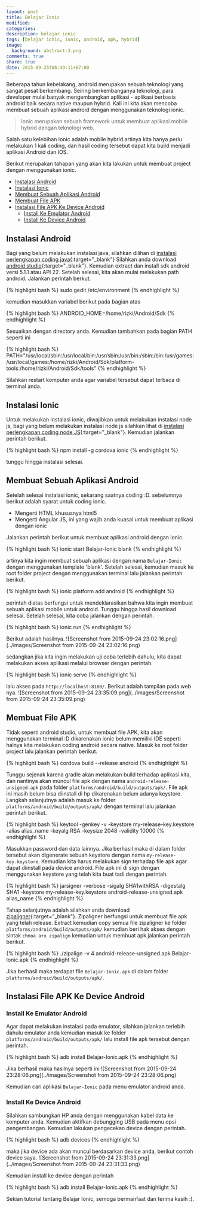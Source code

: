 ```yaml
---
layout: post
title: Belajar Ionic
modified:
categories:
description: belajar ionic
tags: [belajar ionic, ionic, android, apk, hybrid]
image:
  background: abstract-3.png
comments: true
share: true
date: 2015-09-25T06:49:11+07:00
---
```


Beberapa tahun kebelakang, android merupakan sebuah teknologi yang sangat pesat berkembang. Seiring berkembanganya teknologi, para developer mulai banyak mengembangkan aplikasi - aplikasi berbasis android baik secara native maupun hybrid. Kali ini kita akan mencoba membuat sebuah aplikasi android dengan menggunakan teknologi ionic.

>Ionic merupakan sebuah framework untuk membuat aplikasi mobile hybrid dengan teknologi web.

Salah satu kelebihan ionic adalah mobile hybrid artinya kita hanya perlu melakukan 1 kali coding, dan hasil coding tersebut dapat kita build menjadi aplikasi Android dan IOS.

Berikut merupakan tahapan yang akan kita lakukan untuk membuat project dengan menggunakan ionic.

- [Instalasi Android](#instalasi-android)
- [Instalasi Ionic](#instalasi-ionic)
- [Membuat Sebuah Aplikasi Android](#membuat-sebuah-aplikasi-android)
- [Membuat File APK](#membuat-file-apk)
- [Instalasi File APK Ke Device Android](#instalasi-file-apk-ke-device-android)
    - [Install Ke Emulator Android](#install-ke-emulator-android)
    - [Install Ke Device Android](#install-ke-device-android)

## Instalasi Android

Bagi yang belum melakukan instalasi java, silahkan dilihan di [instalasi perlengkapan coding java](http://adf.ly/1lPIlo){:target="_blank"} Silahkan anda download [android studio](http://adf.ly/1lPInw){:target="_blank"}. Kemudian extract dan install sdk android versi 5.1.1 atau API 22. Setelah selesai, kita akan mulai melakukan path android. Jalankan perintah berkut.

{% highlight bash %}
sudo gedit /etc/environment
{% endhighlight %}

kemudian masukkan variabel berikut pada bagian atas

{% highlight bash %}
ANDROID_HOME=/home/rizki/Android/Sdk
{% endhighlight %}

Sesuaikan dengan directory anda. Kemudian tambahkan pada bagian PATH seperti ini

{% highlight bash %}
PATH="/usr/local/sbin:/usr/local/bin:/usr/sbin:/usr/bin:/sbin:/bin:/usr/games:/usr/local/games:/home/rizki/Android/Sdk/platform-tools:/home/rizki/Android/Sdk/tools"
{% endhighlight %}

Silahkan restart komputer anda agar variabel tersebut dapat terbaca di terminal anda.

## Instalasi Ionic

Untuk melakukan instalasi ionic, diwajibkan untuk melakukan instalasi node js, bagi yang belum melakukan instalasi node js silahkan lihat di [instalasi perlengkapan coding node JS](http://adf.ly/1lPIVl){:target="_blank"}. Kemudian jalankan perintah berikut.

{% highlight bash %}
npm install -g cordova ionic
{% endhighlight %}

tunggu hingga instalasi selesai.

## Membuat Sebuah Aplikasi Android

Setelah selesai instalasi ionic, sekarang saatnya coding :D. sebelumnya berikut adalah syarat untuk coding ionic.

- Mengerti HTML khususnya html5
- Mengerti Angular JS, ini yang wajib anda kuasai untuk membuat aplikasi dengan ionic

Jalankan perintah berikut untuk membuat aplikasi android dengan ionic.

{% highlight bash %}
ionic start Belajar-Ionic blank
{% endhighlight %}

artinya kita ingin membuat sebuah aplikasi dengan nama `Belajar-Ionic` dengan menggunakan template 'blank'. Setelah selesai, kemudian masuk ke root folder project dengan menggunakan terminal lalu jalankan perintah berikut.

{% highlight bash %}
ionic platform add android
{% endhighlight %}

perintah diatas berfungsi untuk mendeklarasikan bahwa kita ingin membuat sebuah aplikasi mobile untuk android. Tunggu hingga hasil download selesai. Setelah selesai, kita coba jalankan dengan perintah.

{% highlight bash %}
ionic run
{% endhighlight %}

Berikut adalah hasilnya.
![Screenshot from 2015-09-24 23:02:16.png](../images/Screenshot from 2015-09-24 23:02:16.png)

sedangkan jika kita ingin melakukan uji coba terlebih dahulu, kita dapat melakukan akses aplikasi melalui browser dengan perintah.

{% highlight bash %}
ionic serve
{% endhighlight %}

lalu akses pada `http://localhost:8100/`. Berikut adalah tampilan pada web nya.
![Screenshot from 2015-09-24 23:35:09.png](../images/Screenshot from 2015-09-24 23:35:09.png)

## Membuat File APK

Tidak seperti android studio, untuk membuat file APK, kita akan menggunakan terminal :D dikarenakan ionic belum memiliki IDE seperti halnya kita melakukan coding android secara native. Masuk ke root folder project lalu jalankan perintah berikut.

{% highlight bash %}
cordova build --release android
{% endhighlight %}

Tunggu sejenak karena gradle akan melakukan build terhadap aplikasi kita, dan nantinya akan muncul file apk dengan nama `android-release-unsigned.apk` pada folder `platforms/android/build/outputs/apk/`. File apk ini masih belum bisa diinstall di hp dikarenakan belum adanya keystore. Langkah selanjutnya adalah masuk ke folder `platforms/android/build/outputs/apk/` dengan terminal lalu jalankan perintah berikut.

{% highlight bash %}
keytool -genkey -v -keystore my-release-key.keystore -alias alias_name -keyalg RSA -keysize 2048 -validity 10000
{% endhighlight %}

Masukkan password dan data lainnya. Jika berhasil maka di dalam folder tersebut akan digenerate sebuah keystore dengan nama `my-release-key.keystore`. Kemudian kita harus melakukan sign terhadap file apk agar dapat diinstall pada device android. File apk ini di sign dengan menggunakan keystore yang telah kita buat tadi dengan perintah.

{% highlight bash %}
jarsigner -verbose -sigalg SHA1withRSA -digestalg SHA1 -keystore my-release-key.keystore android-release-unsigned.apk alias_name
{% endhighlight %}

Tahap selanjutnya adalah silahkan anda download [zipaligner](http://adf.ly/1lPIoy){:target="_blank"}. Zipaligner berfungsi untuk membuat file apk yang telah release. Extract kemudian copy semua file zipaligner ke folder `platforms/android/build/outputs/apk/` kemudian beri hak akses dengan sintak `chmoa a+x zipalign` kemudian untuk membuat apk jalankan perintah berikut.

{% highlight bash %}
./zipalign -v 4 android-release-unsigned.apk Belajar-Ionic.apk
{% endhighlight %}

Jika berhasil maka terdapat file `Belajar-Ionic.apk` di dalam folder `platforms/android/build/outputs/apk/`.

## Instalasi File APK Ke Device Android

### Install Ke Emulator Android
Agar dapat melakukan instalasi pada emulator, silahkan jalankan terlebih dahulu emulator anda kemudian masuk ke folder `platforms/android/build/outputs/apk/` lalu install file apk tersebut dengan perintah.

{% highlight bash %}
adb install Belajar-Ionic.apk
{% endhighlight %}

Jika berhasil maka hasilnya seperti ini
![Screenshot from 2015-09-24 23:28:06.png](../images/Screenshot from 2015-09-24 23:28:06.png)

Kemudian cari aplikasi `Belajar-Ionic` pada menu emulator android anda.

### Install Ke Device Android
Silahkan sambungkan HP anda dengan menggunakan kabel data ke komputer anda. Kemudian aktifkan debungging USB pada menu opsi pengembangan. Kemudian lakukan pengecekan device dengan perintah.

{% highlight bash %}
adb devices
{% endhighlight %}

maka jika device ada akan muncul berdasarkan device anda, berikut contoh device saya.
![Screenshot from 2015-09-24 23:31:33.png](../images/Screenshot from 2015-09-24 23:31:33.png)

Kemudian install ke device dengan perintah

{% highlight bash %}
adb install Belajar-Ionic.apk
{% endhighlight %}

Sekian tutorial tentang Belajar Ionic, semoga bermanfaat dan terima kasih :).
